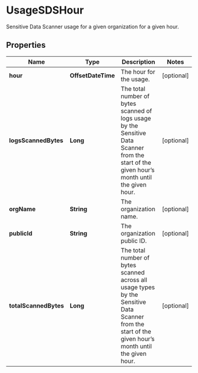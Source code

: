 # UsageSDSHour

Sensitive Data Scanner usage for a given organization for a given hour.

## Properties

| Name                  | Type               | Description                                                                                                                                           | Notes      |
| --------------------- | ------------------ | ----------------------------------------------------------------------------------------------------------------------------------------------------- | ---------- |
| **hour**              | **OffsetDateTime** | The hour for the usage.                                                                                                                               | [optional] |
| **logsScannedBytes**  | **Long**           | The total number of bytes scanned of logs usage by the Sensitive Data Scanner from the start of the given hour’s month until the given hour.          | [optional] |
| **orgName**           | **String**         | The organization name.                                                                                                                                | [optional] |
| **publicId**          | **String**         | The organization public ID.                                                                                                                           | [optional] |
| **totalScannedBytes** | **Long**           | The total number of bytes scanned across all usage types by the Sensitive Data Scanner from the start of the given hour’s month until the given hour. | [optional] |
